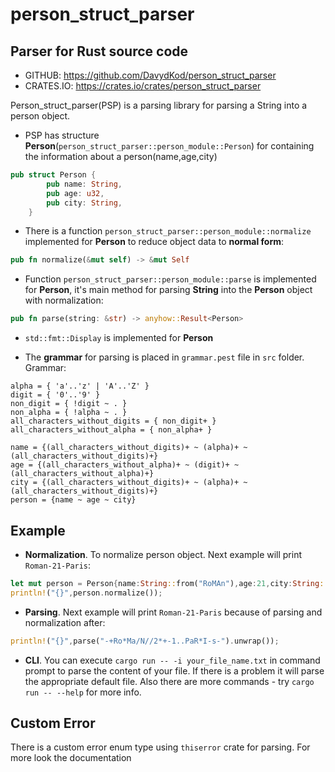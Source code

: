 # person_struct_parser

## Parser for Rust source code

- GITHUB: https://github.com/DavydKod/person_struct_parser
- CRATES.IO: https://crates.io/crates/person_struct_parser

Person_struct_parser(PSP) is a parsing library for parsing a String into a person object.

- PSP has structure **Person**(`person_struct_parser::person_module::Person`) for containing the information about a person(name,age,city)

```rust
pub struct Person {
        pub name: String,
        pub age: u32,
        pub city: String,
    }
```

- There is a function `person_struct_parser::person_module::normalize` implemented for **Person** to reduce object data to **normal form**:

```rust
pub fn normalize(&mut self) -> &mut Self
```

- Function `person_struct_parser::person_module::parse` is implemented for **Person**, it's main method for parsing **String** into the **Person** object with normalization:

```rust
pub fn parse(string: &str) -> anyhow::Result<Person>
```

- `std::fmt::Display` is implemented for **Person**

- The **grammar** for parsing is placed in `grammar.pest` file in `src` folder. Grammar:

```pest
alpha = { 'a'..'z' | 'A'..'Z' }
digit = { '0'..'9' }
non_digit = { !digit ~ . }
non_alpha = { !alpha ~ . }
all_characters_without_digits = { non_digit+ }
all_characters_without_alpha = { non_alpha+ }

name = {(all_characters_without_digits)+ ~ (alpha)+ ~ (all_characters_without_digits)+}
age = {(all_characters_without_alpha)+ ~ (digit)+ ~ (all_characters_without_alpha)+}
city = {(all_characters_without_digits)+ ~ (alpha)+ ~ (all_characters_without_digits)+}
person = {name ~ age ~ city}
```

## Example

- **Normalization**. To normalize person object. Next example will print `Roman-21-Paris`:

```rust
let mut person = Person{name:String::from("RoMAn"),age:21,city:String::from("PaRiS")};
println!("{}",person.normalize());
```

- **Parsing**. Next example will print `Roman-21-Paris` because of parsing and normalization after:

```rust
println!("{}",parse("-+Ro*Ma/N//2*+-1..PaR*I-s-").unwrap());
```

- **CLI**. You can execute `cargo run -- -i your_file_name.txt` in command prompt to parse the content of your file. If there is a problem it will parse the appropriate default file. Also there are more commands - try `cargo run -- --help` for more info.

## Custom Error

There is a custom error enum type using `thiserror` crate for parsing. For more look the documentation
